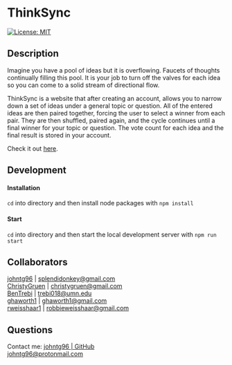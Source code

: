 # ThinkSync  
  
[![License: MIT](https://img.shields.io/badge/License-MIT-yellow.svg)](https://opensource.org/licenses/MIT)  
  
## Description  
Imagine you have a pool of ideas but it is overflowing. Faucets of thoughts continually filling this pool. It is your job to turn off the valves for each idea so you can come to a solid stream of directional flow.
  
ThinkSync is a website that after creating an account, allows you to narrow down a set of ideas under a general topic or question. All of the entered ideas are then paired together, forcing the user to select a winner from each pair. They are then shuffled, paired again, and the cycle continues until a final winner for your topic or question. The vote count for each idea and the final result is stored in your account. 
  
Check it out [here](https://thinksync-1e5fbc55e5f7.herokuapp.com).  
  
## Development
  
  #### Installation
  `cd` into directory and then install node packages with `npm install`

  #### Start
  `cd` into directory and then start the local development server with `npm run start`
  

## Collaborators

[johntg96](https://github.com/johntg96)         | [splendidonkey@gmail.com](mailto:splendidonkey@gmail.com)  
[ChristyGruen](https://github.com/ChristyGruen) | [christygruen@gmail.com](mailto:christygruen@gmail.com)  
[BenTrebi](https://github.com/BenTrebi)         | [trebi018@umn.edu](mailto:trebi018@umn.edu)  
[ghaworth1](https://github.com/ghaworth1)       | [ghaworth1@gmail.com](mailto:ghaworth1@gmail.com)  
[rweisshaar1](https://github.com/rweisshaar1)   | [robbieweisshaar@gmail.com](mailto:robbieweisshaar@gmail.com)  

## Questions
Contact me:
[johntg96 | GitHub](https://github.com/johntg96)  
[johntg96@protonmail.com](mailto:johntg96@protonmail.com.com)  